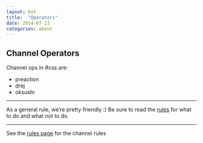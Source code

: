 ```yaml
---
layout: bot
title:  "Operators"
date: 2014-07-23
categories: about
---
```


## Channel Operators

Channel ops in #css are:

* preaction
* drej
* oksushi

---

As a general rule, we’re pretty friendly :) Be sure to read the [rules](/rules) for what to do and what not to do.

---

See the [rules page](/rules) for the channel rules